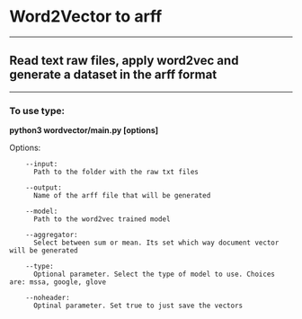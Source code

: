# Word2Vector to arff
---
## Read text raw files, apply word2vec and generate a dataset in the arff format 
---
### To use type: 

**python3 wordvector/main.py [options]**

  Options:

        --input: 
          Path to the folder with the raw txt files

        --output: 
          Name of the arff file that will be generated

        --model: 
          Path to the word2vec trained model

        --aggregator: 
          Select between sum or mean. Its set which way document vector will be generated

        --type: 
          Optional parameter. Select the type of model to use. Choices are: mssa, google, glove 

        --noheader: 
          Optinal parameter. Set true to just save the vectors 
